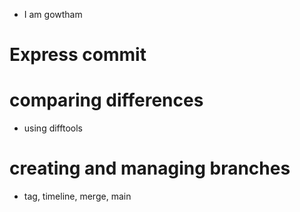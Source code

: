 - I am gowtham
# Express commit
# comparing differences
- using difftools
# creating and managing branches
- tag, timeline, merge, main 
